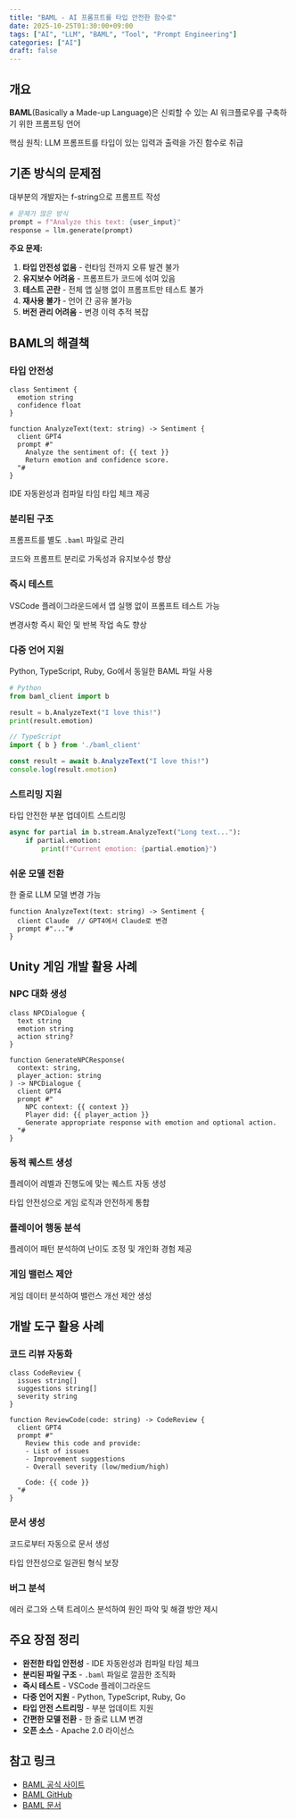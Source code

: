 ```yaml
---
title: "BAML - AI 프롬프트를 타입 안전한 함수로"
date: 2025-10-25T01:30:00+09:00
tags: ["AI", "LLM", "BAML", "Tool", "Prompt Engineering"]
categories: ["AI"]
draft: false
---
```


## 개요

**BAML**(Basically a Made-up Language)은 신뢰할 수 있는 AI 워크플로우를 구축하기 위한 프롬프팅 언어

핵심 원칙: LLM 프롬프트를 타입이 있는 입력과 출력을 가진 함수로 취급

## 기존 방식의 문제점

대부분의 개발자는 f-string으로 프롬프트 작성

```python
# 문제가 많은 방식
prompt = f"Analyze this text: {user_input}"
response = llm.generate(prompt)
```

**주요 문제:**

1. **타입 안전성 없음** - 런타임 전까지 오류 발견 불가
2. **유지보수 어려움** - 프롬프트가 코드에 섞여 있음
3. **테스트 곤란** - 전체 앱 실행 없이 프롬프트만 테스트 불가
4. **재사용 불가** - 언어 간 공유 불가능
5. **버전 관리 어려움** - 변경 이력 추적 복잡

## BAML의 해결책

### 타입 안전성

```baml
class Sentiment {
  emotion string
  confidence float
}

function AnalyzeText(text: string) -> Sentiment {
  client GPT4
  prompt #"
    Analyze the sentiment of: {{ text }}
    Return emotion and confidence score.
  "#
}
```

IDE 자동완성과 컴파일 타임 타입 체크 제공

### 분리된 구조

프롬프트를 별도 `.baml` 파일로 관리

코드와 프롬프트 분리로 가독성과 유지보수성 향상

### 즉시 테스트

VSCode 플레이그라운드에서 앱 실행 없이 프롬프트 테스트 가능

변경사항 즉시 확인 및 반복 작업 속도 향상

### 다중 언어 지원

Python, TypeScript, Ruby, Go에서 동일한 BAML 파일 사용

```python
# Python
from baml_client import b

result = b.AnalyzeText("I love this!")
print(result.emotion)
```

```typescript
// TypeScript
import { b } from './baml_client'

const result = await b.AnalyzeText("I love this!")
console.log(result.emotion)
```

### 스트리밍 지원

타입 안전한 부분 업데이트 스트리밍

```python
async for partial in b.stream.AnalyzeText("Long text..."):
    if partial.emotion:
        print(f"Current emotion: {partial.emotion}")
```

### 쉬운 모델 전환

한 줄로 LLM 모델 변경 가능

```baml
function AnalyzeText(text: string) -> Sentiment {
  client Claude  // GPT4에서 Claude로 변경
  prompt #"..."#
}
```

## Unity 게임 개발 활용 사례

### NPC 대화 생성

```baml
class NPCDialogue {
  text string
  emotion string
  action string?
}

function GenerateNPCResponse(
  context: string,
  player_action: string
) -> NPCDialogue {
  client GPT4
  prompt #"
    NPC context: {{ context }}
    Player did: {{ player_action }}
    Generate appropriate response with emotion and optional action.
  "#
}
```

### 동적 퀘스트 생성

플레이어 레벨과 진행도에 맞는 퀘스트 자동 생성

타입 안전성으로 게임 로직과 안전하게 통합

### 플레이어 행동 분석

플레이어 패턴 분석하여 난이도 조정 및 개인화 경험 제공

### 게임 밸런스 제안

게임 데이터 분석하여 밸런스 개선 제안 생성

## 개발 도구 활용 사례

### 코드 리뷰 자동화

```baml
class CodeReview {
  issues string[]
  suggestions string[]
  severity string
}

function ReviewCode(code: string) -> CodeReview {
  client GPT4
  prompt #"
    Review this code and provide:
    - List of issues
    - Improvement suggestions
    - Overall severity (low/medium/high)

    Code: {{ code }}
  "#
}
```

### 문서 생성

코드로부터 자동으로 문서 생성

타입 안전성으로 일관된 형식 보장

### 버그 분석

에러 로그와 스택 트레이스 분석하여 원인 파악 및 해결 방안 제시

## 주요 장점 정리

- **완전한 타입 안전성** - IDE 자동완성과 컴파일 타임 체크
- **분리된 파일 구조** - `.baml` 파일로 깔끔한 조직화
- **즉시 테스트** - VSCode 플레이그라운드
- **다중 언어 지원** - Python, TypeScript, Ruby, Go
- **타입 안전 스트리밍** - 부분 업데이트 지원
- **간편한 모델 전환** - 한 줄로 LLM 변경
- **오픈 소스** - Apache 2.0 라이선스

## 참고 링크

- [BAML 공식 사이트](https://www.boundaryml.com/)
- [BAML GitHub](https://github.com/BoundaryML/baml)
- [BAML 문서](https://docs.boundaryml.com/)
